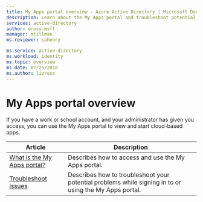 ```yaml
---
title: My Apps portal overview - Azure Active Directory | Microsoft Docs
description: Learn about the My Apps portal and troubleshoot potential problems.
services: active-directory
author: eross-msft
manager: mtillman
ms.reviewer: sahenry

ms.service: active-directory
ms.workload: identity
ms.topic: overview
ms.date: 07/25/2018
ms.author: lizross
---
```


# My Apps portal overview

If you have a work or school account, and your administrator has given you access, you can use the My Apps portal to view and start cloud-based apps.

|Article |Description |
|------|------------|
|[What is the My Apps portal?](active-directory-saas-access-panel-introduction.md)|Describes how to access and use the My Apps portal.|
|[Troubleshoot issues](active-directory-saas-access-panel-user-help.md)|Describes how to troubleshoot your potential problems while signing in to or using the My Apps portal.|